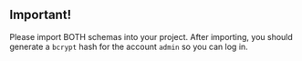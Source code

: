 ## Important!
Please import BOTH schemas into your project. After importing, you should generate a ``bcrypt`` hash for the account ``admin`` so you can log in.